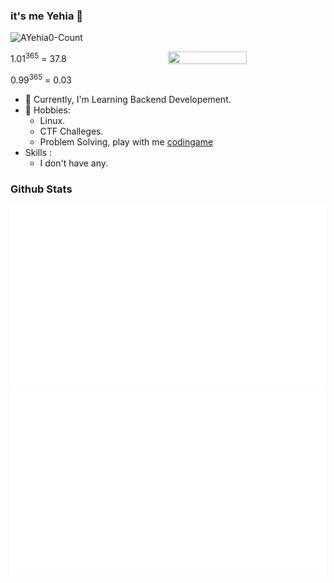 ### it's me Yehia 👋
<p align="left"> <img src="https://komarev.com/ghpvc/?username=AYehia0&label=Profile%20views&color=0e75b6&style=flat" alt="AYehia0-Count" /> </p>

<img src="https://media.giphy.com/media/38bFvh7mpryOA/giphy-downsized-large.gif"  align="right" width="50%" height="50%"/>

1.01<sup>365</sup> = 37.8
   
0.99<sup>365</sup> = 0.03
- 🔭 Currently, I'm Learning Backend Developement.
- 💬 Hobbies:
  - Linux.
  - CTF Challeges.
  - Problem Solving, play with me [codingame](https://www.codingame.com/profile/62b7e061006a319a700c3bc10bd0136d2387783)
- Skills : 
  - I don't have any.

### Github Stats
<a>
  
  ![](https://github.com/AYehia0/AYehia0/blob/master/generated/overview.svg)
  ![](https://github.com/AYehia0/AYehia0/blob/master/generated/languages.svg)
 
</a>
